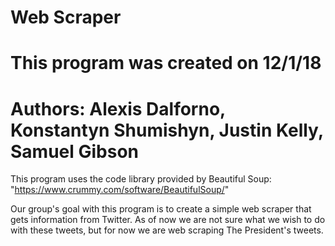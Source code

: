 # Web Scraper
# This program was created on 12/1/18
# Authors: Alexis Dalforno, Konstantyn Shumishyn, Justin Kelly, Samuel Gibson

This program uses the code library provided by Beautiful Soup: "https://www.crummy.com/software/BeautifulSoup/"

Our group's goal with this program is to create a simple web scraper that gets information from Twitter. As of now we are not sure what we wish to do with these tweets, but for now we are web scraping The President's tweets.

